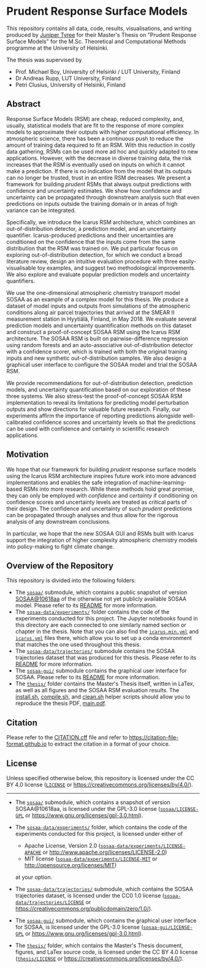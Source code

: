 # Prudent Response Surface Models

This repository contains all data, code, results, visualisations, and writing produced by [Juniper Tyree](https://github.com/juntyr) for their Master's Thesis on "Prudent Response Surface Models" for the M.Sc. Theoretical and Computational Methods programme at the University of Helsinki.

The thesis was supervised by
- Prof. Michael Boy, University of Helsinki / LUT University, Finland
- Dr Andreas Rupp, LUT University, Finland
- Petri Clusius, University of Helsinki, Finland

## Abstract

Response Surface Models (RSM) are cheap, reduced complexity, and, usually, statistical models that are fit to the response of more complex models to approximate their outputs with higher computational efficiency. In atmospheric science, there has been a continuous push to reduce the amount of training data required to fit an RSM. With this reduction in costly data gathering, RSMs can be used more ad hoc and quickly adapted to new applications. However, with the decrease in diverse training data, the risk increases that the RSM is eventually used on inputs on which it cannot make a prediction. If there is no indication from the model that its outputs can no longer be trusted, trust in an entire RSM decreases. We present a framework for building *prudent* RSMs that always output predictions with confidence and uncertainty estimates. We show how confidence and uncertainty can be propagated through downstream analysis such that even predictions on inputs outside the training domain or in areas of high variance can be integrated.

Specifically, we introduce the Icarus RSM architecture, which combines an out-of-distribution detector, a prediction model, and an uncertainty quantifier. Icarus-produced predictions and their uncertainties are conditioned on the confidence that the inputs come from the same distribution that the RSM was trained on. We put particular focus on exploring out-of-distribution detection, for which we conduct a broad literature review, design an intuitive evaluation procedure with three easily-visualisable toy examples, and suggest two methodological improvements. We also explore and evaluate popular prediction models and uncertainty quantifiers.

We use the one-dimensional atmospheric chemistry transport model SOSAA as an example of a complex model for this thesis. We produce a dataset of model inputs and outputs from simulations of the atmospheric conditions along air parcel trajectories that arrived at the SMEAR II measurement station in Hyytiälä, Finland, in May 2018. We evaluate several prediction models and uncertainty quantification methods on this dataset and construct a proof-of-concept SOSAA RSM using the Icarus RSM architecture. The SOSAA RSM is built on pairwise-difference regression using random forests and an auto-associative out-of-distribution detector with a confidence scorer, which is trained with both the original training inputs and new synthetic out-of-distribution samples. We also design a graphical user interface to configure the SOSAA model and trial the SOSAA RSM.

We provide recommendations for out-of-distribution detection, prediction models, and uncertainty quantification based on our exploration of these three systems. We also stress-test the proof-of-concept SOSAA RSM implementation to reveal its limitations for predicting model perturbation outputs and show directions for valuable future research. Finally, our experiments affirm the importance of reporting predictions alongside well-calibrated confidence scores and uncertainty levels so that the predictions can be used with confidence and certainty in scientific research applications.

## Motivation

We hope that our framework for building *prudent* response surface models using the Icarus RSM architecture inspires future work into more advanced implementations and enables the safe integration of machine-learning-based RSMs into more research. While these methods hold great promise, they can only be employed with *confidence* and *certainty* if conditioning on confidence scores and uncertainty levels are treated as critical parts of their design. The confidence and uncertainty of such *prudent* predictions can be propagated through analyses and thus allow for the rigorous analysis of any downstream conclusions.

In particular, we hope that the new SOSAA GUI and RSMs built with Icarus support the integration of higher complexity atmospheric chemistry models into policy-making to fight climate change.

## Overview of the Repository

This repository is divided into the following folders:

- The [`sosaa/`](https://github.com/juntyr/sosaa-10618aa) submodule, which contains a public snapshot of version [SOSAA@10618aa](https://version.helsinki.fi/putian.zhou/sosaa/-/tree/10618aa98c7470546308adf132afb0bc0735b4eb) of the otherwise not yet publicly available SOSAA model. Please refer to its [README](https://github.com/juntyr/sosaa-10618aa/README.md) for more information.
- The [`sosaa-data/experiments/`](sosaa-data/experiments/) folder contains the code of the experiments conducted for this project. The Jupyter notebooks found in this directory are each connected to one similarly named section or chapter in the thesis. Note that you can also find the [`icarus.min.yml`](sosaa-data/experiments/icarus.min.yml) and [`icarus.yml`](sosaa-data/experiments/icarus.yml) files there, which allow you to set up a conda environment that matches the one used throughout this thesis.
- The [`sosaa-data/trajectories/`](https://github.com/juntyr/sosaa-trajectories-dataset) submodule contains the SOSAA trajectories dataset that was produced for this thesis. Please refer to its [README](https://github.com/juntyr/sosaa-trajectories-dataset/README.md) for more information.
- The [`sosaa-gui/`](https://github.com/juntyr/sosaa-gui) submodule contains the graphical user interface for SOSAA. Please refer to its [README](https://github.com/juntyr/sosaa-gui/README.md) for more information.
- The [`thesis/`](thesis/) folder contains the Master's Thesis itself, written in LaTex, as well as all figures and the SOSAA RSM evaluation results. The [install.sh](thesis/install.sh), [compile.sh](thesis/compile.sh), and [clean.sh](thesis/clean.sh) helper scripts should allow you to reproduce the thesis PDF, [main.pdf](thesis/main.pdf).

## Citation

Please refer to the [CITATION.cff](CITATION.cff) file and refer to https://citation-file-format.github.io to extract the citation in a format of your choice.

## License

Unless specified otherwise below, this repository is licensed under the CC BY 4.0 license ([`LICENSE`](LICENSE) or https://creativecommons.org/licenses/by/4.0/).

---

- The [`sosaa/`](https://github.com/juntyr/sosaa-10618aa) submodule, which contains a snapshot of version SOSAA@10618aa, is licensed under the GPL-3.0 license ([`sosaa/LICENSE-GPL`](https://github.com/juntyr/sosaa-10618aa/blob/main/LICENSE-GPL) or https://www.gnu.org/licenses/gpl-3.0.html).

- The [`sosaa-data/experiments/`](sosaa-data/experiments/) folder, which contains the code of the experiments conducted for this project, is licensed under either of

  - Apache License, Version 2.0 ([`sosaa-data/experiments/LICENSE-APACHE`](sosaa-data/experiments/LICENSE-APACHE) or http://www.apache.org/licenses/LICENSE-2.0)
  - MIT license ([`sosaa-data/experiments/LICENSE-MIT`](sosaa-data/experiments/LICENSE-MIT) or http://opensource.org/licenses/MIT)

  at your option.

- The [`sosaa-data/trajectories/`](https://github.com/juntyr/sosaa-trajectories-dataset) submodule, which contains the SOSAA trajectories dataset, is licensed under the CC0 1.0 license ([`sosaa-data/trajectories/LICENSE`](https://github.com/juntyr/sosaa-trajectories-dataset/blob/main/LICENSE) or https://creativecommons.org/publicdomain/zero/1.0/).

- The [`sosaa-gui/`](https://github.com/juntyr/sosaa-gui) submodule, which contains the graphical user interface for SOSAA, is licensed under the GPL-3.0 license ([`sosaa-gui/LICENSE-GPL`](https://github.com/juntyr/sosaa-gui/blob/main/LICENSE-GPL) or https://www.gnu.org/licenses/gpl-3.0.html).

- The [`thesis/`](thesis/) folder, which contains the Master's Thesis document, figures, and LaTex source code, is licensed under the CC BY 4.0 license ([`thesis/LICENSE`](thesis/LICENSE) or https://creativecommons.org/licenses/by/4.0/).
